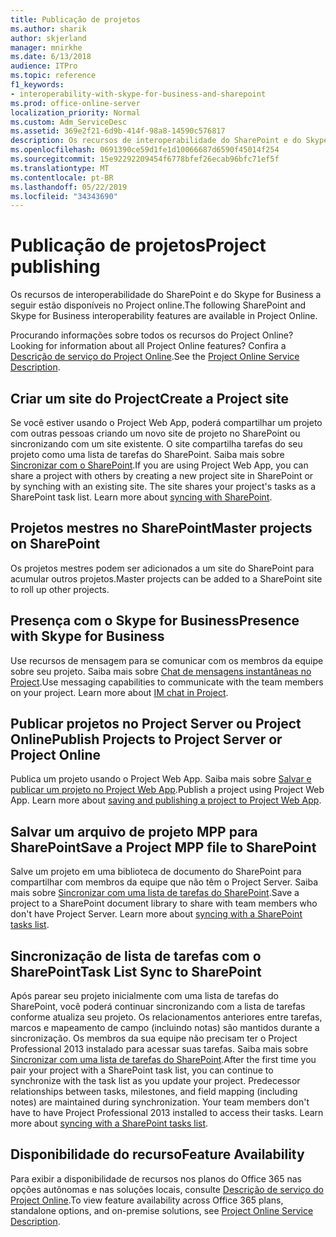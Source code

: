 ```yaml
---
title: Publicação de projetos
ms.author: sharik
author: skjerland
manager: mnirkhe
ms.date: 6/13/2018
audience: ITPro
ms.topic: reference
f1_keywords:
- interoperability-with-skype-for-business-and-sharepoint
ms.prod: office-online-server
localization_priority: Normal
ms.custom: Adm_ServiceDesc
ms.assetid: 369e2f21-6d9b-414f-98a8-14590c576817
description: Os recursos de interoperabilidade do SharePoint e do Skype for Business a seguir estão disponíveis no Project online.
ms.openlocfilehash: 0691390ce59d1fe1d10066687d6590f45014f254
ms.sourcegitcommit: 15e92292209454f6778bfef26ecab96bfc71ef5f
ms.translationtype: MT
ms.contentlocale: pt-BR
ms.lasthandoff: 05/22/2019
ms.locfileid: "34343690"
---
```

# <a name="project-publishing"></a><span data-ttu-id="531d2-103">Publicação de projetos</span><span class="sxs-lookup"><span data-stu-id="531d2-103">Project publishing</span></span>

<span data-ttu-id="531d2-104">Os recursos de interoperabilidade do SharePoint e do Skype for Business a seguir estão disponíveis no Project online.</span><span class="sxs-lookup"><span data-stu-id="531d2-104">The following SharePoint and Skype for Business interoperability features are available in Project Online.</span></span>
  
<span data-ttu-id="531d2-105">Procurando informações sobre todos os recursos do Project Online?</span><span class="sxs-lookup"><span data-stu-id="531d2-105">Looking for information about all Project Online features?</span></span> <span data-ttu-id="531d2-106">Confira a [Descrição de serviço do Project Online](project-online-service-description.md).</span><span class="sxs-lookup"><span data-stu-id="531d2-106">See the [Project Online Service Description](project-online-service-description.md).</span></span>
  
## <a name="create-a-project-site"></a><span data-ttu-id="531d2-107">Criar um site do Project</span><span class="sxs-lookup"><span data-stu-id="531d2-107">Create a Project site</span></span>
<span data-ttu-id="531d2-108"><a name="bkmk_CreateProjectsite"> </a></span><span class="sxs-lookup"><span data-stu-id="531d2-108"></span></span>

<span data-ttu-id="531d2-p102">Se você estiver usando o Project Web App, poderá compartilhar um projeto com outras pessoas criando um novo site de projeto no SharePoint ou sincronizando com um site existente. O site compartilha tarefas do seu projeto como uma lista de tarefas do SharePoint. Saiba mais sobre [Sincronizar com o SharePoint](https://go.microsoft.com/fwlink/p/?LinkId=271352).</span><span class="sxs-lookup"><span data-stu-id="531d2-p102">If you are using Project Web App, you can share a project with others by creating a new project site in SharePoint or by synching with an existing site. The site shares your project's tasks as a SharePoint task list. Learn more about [syncing with SharePoint](https://go.microsoft.com/fwlink/p/?LinkId=271352).</span></span>
  
## <a name="master-projects-on-sharepoint"></a><span data-ttu-id="531d2-112">Projetos mestres no SharePoint</span><span class="sxs-lookup"><span data-stu-id="531d2-112">Master projects on SharePoint</span></span>
<span data-ttu-id="531d2-113"><a name="bkmk_MasterprojectsonSharePoint"> </a></span><span class="sxs-lookup"><span data-stu-id="531d2-113"></span></span>

<span data-ttu-id="531d2-114">Os projetos mestres podem ser adicionados a um site do SharePoint para acumular outros projetos.</span><span class="sxs-lookup"><span data-stu-id="531d2-114">Master projects can be added to a SharePoint site to roll up other projects.</span></span> 
  
## <a name="presence-with-skype-for-business"></a><span data-ttu-id="531d2-115">Presença com o Skype for Business</span><span class="sxs-lookup"><span data-stu-id="531d2-115">Presence with Skype for Business</span></span>
<span data-ttu-id="531d2-116"><a name="bkmk_PresencewithLync"> </a></span><span class="sxs-lookup"><span data-stu-id="531d2-116"></span></span>

<span data-ttu-id="531d2-p103">Use recursos de mensagem para se comunicar com os membros da equipe sobre seu projeto. Saiba mais sobre [Chat de mensagens instantâneas no Project](https://go.microsoft.com/fwlink/p/?LinkId=271351).</span><span class="sxs-lookup"><span data-stu-id="531d2-p103">Use messaging capabilities to communicate with the team members on your project. Learn more about [IM chat in Project](https://go.microsoft.com/fwlink/p/?LinkId=271351).</span></span>
  
## <a name="publish-projects-to-project-server-or-project-online"></a><span data-ttu-id="531d2-119">Publicar projetos no Project Server ou Project Online</span><span class="sxs-lookup"><span data-stu-id="531d2-119">Publish Projects to Project Server or Project Online</span></span>
<span data-ttu-id="531d2-120"><a name="bkmk_PublishProjectstoServerOnline"> </a></span><span class="sxs-lookup"><span data-stu-id="531d2-120"></span></span>

<span data-ttu-id="531d2-p104">Publica um projeto usando o Project Web App. Saiba mais sobre [Salvar e publicar um projeto no Project Web App](https://go.microsoft.com/fwlink/p/?LinkId=271354).</span><span class="sxs-lookup"><span data-stu-id="531d2-p104">Publish a project using Project Web App. Learn more about [saving and publishing a project to Project Web App](https://go.microsoft.com/fwlink/p/?LinkId=271354).</span></span>
  
## <a name="save-a-project-mpp-file-to-sharepoint"></a><span data-ttu-id="531d2-123">Salvar um arquivo de projeto MPP para SharePoint</span><span class="sxs-lookup"><span data-stu-id="531d2-123">Save a Project MPP file to SharePoint</span></span>
<span data-ttu-id="531d2-124"><a name="bkmk_SavefiletoSharePoint"> </a></span><span class="sxs-lookup"><span data-stu-id="531d2-124"></span></span>

<span data-ttu-id="531d2-p105">Salve um projeto em uma biblioteca de documento do SharePoint para compartilhar com membros da equipe que não têm o Project Server. Saiba mais sobre [Sincronizar com uma lista de tarefas do SharePoint](https://go.microsoft.com/fwlink/p/?LinkId=271353).</span><span class="sxs-lookup"><span data-stu-id="531d2-p105">Save a project to a SharePoint document library to share with team members who don't have Project Server. Learn more about [syncing with a SharePoint tasks list](https://go.microsoft.com/fwlink/p/?LinkId=271353).</span></span>
  
## <a name="task-list-sync-to-sharepoint"></a><span data-ttu-id="531d2-127">Sincronização de lista de tarefas com o SharePoint</span><span class="sxs-lookup"><span data-stu-id="531d2-127">Task List Sync to SharePoint</span></span>
<span data-ttu-id="531d2-128"><a name="bkmk_TaskListSynctoSharePoint"> </a></span><span class="sxs-lookup"><span data-stu-id="531d2-128"></span></span>

<span data-ttu-id="531d2-p106">Após parear seu projeto inicialmente com uma lista de tarefas do SharePoint, você poderá continuar sincronizando com a lista de tarefas conforme atualiza seu projeto. Os relacionamentos anteriores entre tarefas, marcos e mapeamento de campo (incluindo notas) são mantidos durante a sincronização. Os membros da sua equipe não precisam ter o Project Professional 2013 instalado para acessar suas tarefas. Saiba mais sobre [Sincronizar com uma lista de tarefas do SharePoint](https://go.microsoft.com/fwlink/p/?LinkId=271353).</span><span class="sxs-lookup"><span data-stu-id="531d2-p106">After the first time you pair your project with a SharePoint task list, you can continue to synchronize with the task list as you update your project. Predecessor relationships between tasks, milestones, and field mapping (including notes) are maintained during synchronization. Your team members don't have to have Project Professional 2013 installed to access their tasks. Learn more about [syncing with a SharePoint tasks list](https://go.microsoft.com/fwlink/p/?LinkId=271353).</span></span>
  
## <a name="feature-availability"></a><span data-ttu-id="531d2-133">Disponibilidade do recurso</span><span class="sxs-lookup"><span data-stu-id="531d2-133">Feature Availability</span></span>
<span data-ttu-id="531d2-134"><a name="bkmk_TaskListSynctoSharePoint"> </a></span><span class="sxs-lookup"><span data-stu-id="531d2-134"></span></span>

<span data-ttu-id="531d2-135">Para exibir a disponibilidade de recursos nos planos do Office 365 nas opções autônomas e nas soluções locais, consulte [Descrição de serviço do Project Online](project-online-service-description.md).</span><span class="sxs-lookup"><span data-stu-id="531d2-135">To view feature availability across Office 365 plans, standalone options, and on-premise solutions, see [Project Online Service Description](project-online-service-description.md).</span></span>
  

